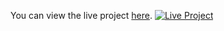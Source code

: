 You can view the live project [here](http://127.0.0.1:5500/).
[![Live Project](https://img.shields.io/badge/View-Live%20Project-blue)](https://your-live-project-url.com)
